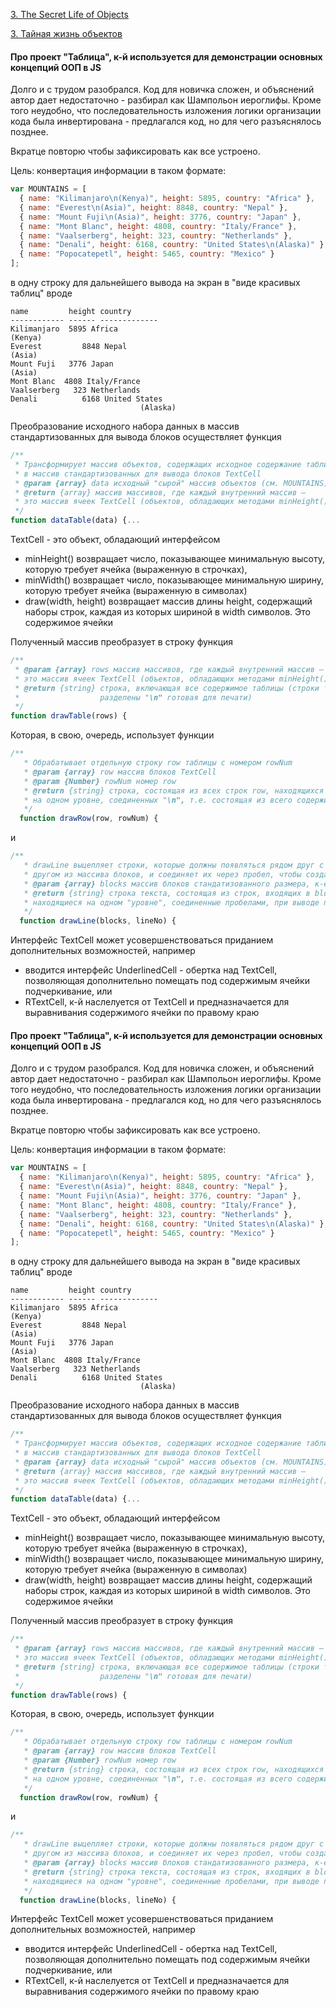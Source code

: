 [3. The Secret Life of Objects](https://eloquentjavascript.net/2nd_edition/06_object.html)

[3. Тайная жизнь объектов](https://eloquent-javascript.karmazzin.ru/chapter6)

#### Про проект "Таблица", к-й используется для демонстрации основных концепций ООП в JS

Долго и с трудом разобрался. Код для новичка сложен, и объяснений автор дает
недостаточно - разбирал как Шампольон иероглифы. Кроме того неудобно, что последовательность изложения логики организации кода была инвертирована - предлагался код, но для чего разъяснялось позднее.

Вкратце повторю чтобы зафиксировать как все устроено.

Цель: конвертация информации в таком формате:
```javascript
var MOUNTAINS = [
  { name: "Kilimanjaro\n(Kenya)", height: 5895, country: "Africa" },
  { name: "Everest\n(Asia)", height: 8848, country: "Nepal" },
  { name: "Mount Fuji\n(Asia)", height: 3776, country: "Japan" },
  { name: "Mont Blanc", height: 4808, country: "Italy/France" },
  { name: "Vaalserberg", height: 323, country: "Netherlands" },
  { name: "Denali", height: 6168, country: "United States\n(Alaska)" },
  { name: "Popocatepetl", height: 5465, country: "Mexico" }
];
```
в одну строку для дальнейшего вывода на экран в "виде красивых таблиц" вроде

    name         height country      
    ------------ ------ -------------
    Kilimanjaro  5895 Africa       
    (Kenya)                          
    Everest         8848 Nepal        
    (Asia)                           
    Mount Fuji   3776 Japan        
    (Asia)                           
    Mont Blanc  4808 Italy/France 
    Vaalserberg   323 Netherlands  
    Denali          6168 United States
                                 (Alaska)     

Преобразование исходного набора данных в массив стандартизованных для вывода блоков осуществляет функция
```javascript
/**
 * Трансформирует массив объектов, содержащих исходное содержание таблицы
 * в массив стандартизованных для вывода блоков TextCell
 * @param {array} data исходный "сырой" массив объектов (см. MOUNTAINS)
 * @return {array} массив массивов, где каждый внутренний массив –
 * это массив ячеек TextCell (объектов, обладающих методами minHeight(), minWidth())
 */
function dataTable(data) {...
```

TextCell - это объект, обладающий интерфейсом
- minHeight() возвращает число, показывающее минимальную высоту, которую
требует ячейка (выраженную в строчках),
- minWidth() возвращает число, показывающее минимальную ширину, которую требует ячейка (выраженную в символах)
- draw(width, height) возвращает массив длины height, содержащий наборы строк,
каждая из которых шириной в width символов. Это содержимое ячейки

Полученный массив преобразует в строку функция
```javascript
/**
 * @param {array} rows массив массивов, где каждый внутренний массив –
 * это массив ячеек TextCell (объектов, обладающих методами minHeight(), minWidth())
 * @return {string} строка, включающая все содержимое таблицы (строки таблицы 
 *                  разделены "\n" готовая для печати)
 */
function drawTable(rows) {
```

Которая, в свою, очередь, использует функции
```javascript
/**
   * Обрабатывает отдельную строку row таблицы с номером rowNum
   * @param {array} row массив блоков TextCell
   * @param {Number} rowNum номер row
   * @return {string} строка, состоящая из всех строк row, находящихся
   * на одном уровне, соединенных "\n", т.е. состоящая из всего содержимого row
   */
  function drawRow(row, rowNum) {
```
и
```javascript
/**
   * drawLine выцепляет строки, которые должны появляться рядом друг с
   * другом из массива блоков, и соединяет их через пробел, чтобы создать промежуток в один символ между столбцами таблицы.
   * @param {array} blocks массив блоков стандатизованного размера, к-е представляют собой массивы строк (одинакового размера)
   * @return {string} строка текста, состоящая из строк, входящих в blocks,
   * находящиеся на одном "уровне", соединенные пробелами, при выводе представялющие собой одну строку
   */
  function drawLine(blocks, lineNo) {
```

Интерфейс TextCell может усовершенствоваться приданием дополнительных возможностей, например
- вводится интерфейс UnderlinedCell - обертка над TextCell, позволяющая дополнительно помещать под содержимым ячейки подчеркивание,
или
- RTextCell, к-й наслелуется от TextCell и предназначается для выравнивания содержимого ячейки по правому краю
#### Про проект "Таблица", к-й используется для демонстрации основных концепций ООП в JS

Долго и с трудом разобрался. Код для новичка сложен, и объяснений автор дает
недостаточно - разбирал как Шампольон иероглифы. Кроме того неудобно, что последовательность изложения логики организации кода была инвертирована - предлагался код, но для чего разъяснялось позднее.

Вкратце повторю чтобы зафиксировать как все устроено.

Цель: конвертация информации в таком формате:
```javascript
var MOUNTAINS = [
  { name: "Kilimanjaro\n(Kenya)", height: 5895, country: "Africa" },
  { name: "Everest\n(Asia)", height: 8848, country: "Nepal" },
  { name: "Mount Fuji\n(Asia)", height: 3776, country: "Japan" },
  { name: "Mont Blanc", height: 4808, country: "Italy/France" },
  { name: "Vaalserberg", height: 323, country: "Netherlands" },
  { name: "Denali", height: 6168, country: "United States\n(Alaska)" },
  { name: "Popocatepetl", height: 5465, country: "Mexico" }
];
```
в одну строку для дальнейшего вывода на экран в "виде красивых таблиц" вроде

    name         height country      
    ------------ ------ -------------
    Kilimanjaro  5895 Africa       
    (Kenya)                          
    Everest         8848 Nepal        
    (Asia)                           
    Mount Fuji   3776 Japan        
    (Asia)                           
    Mont Blanc  4808 Italy/France 
    Vaalserberg   323 Netherlands  
    Denali          6168 United States
                                 (Alaska)     

Преобразование исходного набора данных в массив стандартизованных для вывода блоков осуществляет функция
```javascript
/**
 * Трансформирует массив объектов, содержащих исходное содержание таблицы
 * в массив стандартизованных для вывода блоков TextCell
 * @param {array} data исходный "сырой" массив объектов (см. MOUNTAINS)
 * @return {array} массив массивов, где каждый внутренний массив –
 * это массив ячеек TextCell (объектов, обладающих методами minHeight(), minWidth())
 */
function dataTable(data) {...
```

TextCell - это объект, обладающий интерфейсом
- minHeight() возвращает число, показывающее минимальную высоту, которую
требует ячейка (выраженную в строчках),
- minWidth() возвращает число, показывающее минимальную ширину, которую требует ячейка (выраженную в символах)
- draw(width, height) возвращает массив длины height, содержащий наборы строк,
каждая из которых шириной в width символов. Это содержимое ячейки

Полученный массив преобразует в строку функция
```javascript
/**
 * @param {array} rows массив массивов, где каждый внутренний массив –
 * это массив ячеек TextCell (объектов, обладающих методами minHeight(), minWidth())
 * @return {string} строка, включающая все содержимое таблицы (строки таблицы 
 *                  разделены "\n" готовая для печати)
 */
function drawTable(rows) {
```

Которая, в свою, очередь, использует функции
```javascript
/**
   * Обрабатывает отдельную строку row таблицы с номером rowNum
   * @param {array} row массив блоков TextCell
   * @param {Number} rowNum номер row
   * @return {string} строка, состоящая из всех строк row, находящихся
   * на одном уровне, соединенных "\n", т.е. состоящая из всего содержимого row
   */
  function drawRow(row, rowNum) {
```
и
```javascript
/**
   * drawLine выцепляет строки, которые должны появляться рядом друг с
   * другом из массива блоков, и соединяет их через пробел, чтобы создать промежуток в один символ между столбцами таблицы.
   * @param {array} blocks массив блоков стандатизованного размера, к-е представляют собой массивы строк (одинакового размера)
   * @return {string} строка текста, состоящая из строк, входящих в blocks,
   * находящиеся на одном "уровне", соединенные пробелами, при выводе представялющие собой одну строку
   */
  function drawLine(blocks, lineNo) {
```

Интерфейс TextCell может усовершенствоваться приданием дополнительных возможностей, например
- вводится интерфейс UnderlinedCell - обертка над TextCell, позволяющая дополнительно помещать под содержимым ячейки подчеркивание,
или
- RTextCell, к-й наслелуется от TextCell и предназначается для выравнивания содержимого ячейки по правому краю
